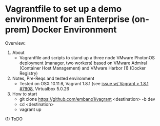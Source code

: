 # Vagrantfile to set up a demo environment for an Enterprise (on-prem) Docker Environment

Overview:

1. About
    * Vagrantfile and scripts to stand up a three node VMware PhotonOS deployment (manager, two workers) based on VMware Admiral (Container Host Management) and VMware Harbor (1) (Docker Registry)
2. Notes, Pre-Reqs and tested environment
    * Tested on OSX 10.11.6, Vagrant 1.8.1 (see [issue w/ Vagrant > 1.8.1 #7808](https://github.com/mitchellh/vagrant/issues/7808), Virtualbox 5.0.26
3. How to start
    * git clone https://github.com/embano1/vagrant \<destination\> -b dev
    * cd \<destination\>
    * vagrant up

(1) ToDO
